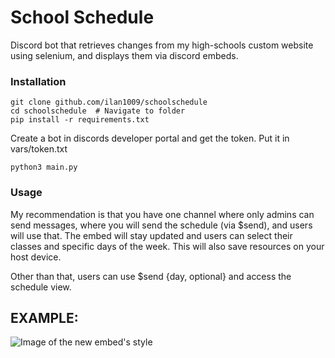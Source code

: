 # School Schedule
Discord bot that retrieves changes from my high-schools custom website using selenium, and displays them via discord embeds.

### Installation
```
git clone github.com/ilan1009/schoolschedule
cd schoolschedule  # Navigate to folder
pip install -r requirements.txt
```
Create a bot in discords developer portal and get the token. Put it in vars/token.txt
```
python3 main.py
```
### Usage
My recommendation is that you have one channel where only admins can send messages, where you will send the schedule (via $send), and users will use that. The embed will stay updated and users can select their classes and specific days of the week. This will also save resources on your host device.

Other than that, users can use $send {day, optional} and access the schedule view.

## EXAMPLE:
![Image of the new embed's style](https://i.imgur.com/2KVEoLL.png)
